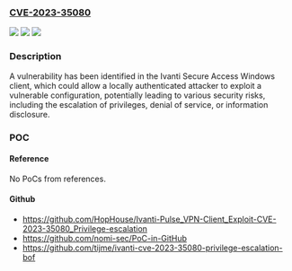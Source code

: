 ### [CVE-2023-35080](https://cve.mitre.org/cgi-bin/cvename.cgi?name=CVE-2023-35080)
![](https://img.shields.io/static/v1?label=Product&message=Secure%20Access%20Client&color=blue)
![](https://img.shields.io/static/v1?label=Version&message=22.6.1.1%3C%2022.6.1.1%20&color=brighgreen)
![](https://img.shields.io/static/v1?label=Vulnerability&message=n%2Fa&color=brighgreen)

### Description

A vulnerability has been identified in the Ivanti Secure Access Windows client, which could allow a locally authenticated attacker to exploit a vulnerable configuration, potentially leading to various security risks, including the escalation of privileges, denial of service, or information disclosure.

### POC

#### Reference
No PoCs from references.

#### Github
- https://github.com/HopHouse/Ivanti-Pulse_VPN-Client_Exploit-CVE-2023-35080_Privilege-escalation
- https://github.com/nomi-sec/PoC-in-GitHub
- https://github.com/tijme/ivanti-cve-2023-35080-privilege-escalation-bof

